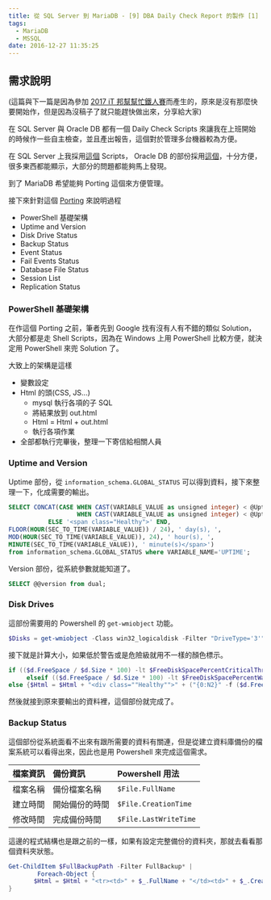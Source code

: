 ```yaml
---
title: 從 SQL Server 到 MariaDB - [9] DBA Daily Check Report 的製作 [1]
tags:
  - MariaDB
  - MSSQL
date: 2016-12-27 11:35:25
---
```


## 需求說明

(這篇與下一篇是因為參加 [2017 iT 邦幫幫忙鐵人賽](http://ithelp.ithome.com.tw/users/20103536/ironman)而產生的，原來是沒有那麼快要開始作，但是因為沒稿子了就只能趕快做出來，分享給大家)

在 SQL Server 與 Oracle DB 都有一個 Daily Check Scripts 來讓我在上班開始的時候作一些自主檢查，並且產出報告，這個對於管理多台機器較為方便。

在 SQL Server 上我採用[這個](http://www.wisesoft.co.uk/articles/dba_daily_checks_email_report.aspx) Scripts， Oracle DB 的部份採用[這個](https://github.com/sujunmin/OracleDBDailyCheckScripts)，十分方便，很多東西都能顯示，大部分的問題都能夠馬上發現。

到了 MariaDB 希望能夠 Porting 這個來方便管理。

接下來針對這個 [Porting](https://github.com/sujunmin/MariaDBDailyCheckScripts) 來說明過程
- PowerShell 基礎架構
- Uptime and Version
- Disk Drive Status
- Backup Status
- Event Status
- Fail Events Status
- Database File Status
- Session List
- Replication Status

### PowerShell 基礎架構
在作這個 Porting 之前，筆者先到 Google 找有沒有人有不錯的類似 Solution，大部分都是走 Shell Scripts，因為在 Windows 上用 PowerShell 比較方便，就決定用 PowerShell 來兜 Solution 了。

大致上的架構是這樣

- 變數設定
- Html 的頭(CSS, JS...)
    - mysql 執行各項的子 SQL
    - 將結果放到 out.html
    - Html = Html + out.html
    - 執行各項作業
- 全部都執行完畢後，整理一下寄信給相關人員

### Uptime and Version
Uptime 部份，從 `information_schema.GLOBAL_STATUS` 可以得到資料，接下來整理一下，化成需要的輸出。

```sql
SELECT CONCAT(CASE WHEN CAST(VARIABLE_VALUE as unsigned integer) < @UptimeCritical * 60 THEN '<span class="Critical">'
                   WHEN CAST(VARIABLE_VALUE as unsigned integer) < @UptimeWarning * 60 THEN '<span class="Warning">'
           ELSE '<span class="Healthy">' END,
FLOOR(HOUR(SEC_TO_TIME(VARIABLE_VALUE)) / 24), ' day(s), ',
MOD(HOUR(SEC_TO_TIME(VARIABLE_VALUE)), 24), ' hour(s), ',
MINUTE(SEC_TO_TIME(VARIABLE_VALUE)), ' minute(s)</span>')
from information_schema.GLOBAL_STATUS where VARIABLE_NAME='UPTIME';
```

Version 部份，從系統參數就能知道了。

```sql
SELECT @@version from dual;
```

### Disk Drives
這部份需要用的 Powershell 的 `get-wmiobject` 功能。

```powershell
$Disks = get-wmiobject -Class win32_logicaldisk -Filter "DriveType='3'"
```

接下就是計算大小，如果低於警告或是危險級就用不一樣的顏色標示。

```powershell
if (($d.FreeSpace / $d.Size * 100) -lt $FreeDiskSpacePercentCriticalThreshold) {$Html = $Html + "<div class=""Critical"">" + ("{0:N2}" -f ($d.FreeSpace / $d.Size * 100))+ "</div></td></tr>"}
     elseif (($d.FreeSpace / $d.Size * 100) -lt $FreeDiskSpacePercentWarningThreshold) {$Html = $Html + "<div class=""Warning"">" + ("{0:N2}" -f ($d.FreeSpace / $d.Size * 100))+ "</div></td></tr>"}
else {$Html = $Html + "<div class=""Healthy"">" + ("{0:N2}" -f ($d.FreeSpace / $d.Size * 100))+ "</div></td></tr>"} 
```

然後就接到原來要輸出的資料裡，這個部份就完成了。

### Backup Status

這個部份從系統面看不出來有跟所需要的資料有關連，但是從建立資料庫備份的檔案系統可以看得出來，因此也是用 Powershell 來完成這個需求。

|檔案資訊|備份資訊|Powershell 用法|
|:-----|:------|:-------------|
|檔案名稱|備份檔案名稱|`$File.FullName`|
|建立時間|開始備份的時間|`$File.CreationTime`|
|修改時間|完成備份時間|`$File.LastWriteTime`|


這邊的程式結構也是跟之前的一樣，如果有設定完整備份的資料夾，那就去看看那個資料夾狀態。

```powershell
Get-ChildItem $FullBackupPath -Filter FullBackup* |
        Foreach-Object {
	   $Html = $Html + "<tr><td>" + $_.FullName + "</td><td>" + $_.CreationTime + "</td><td>" + $_.LastWriteTime + "</td><td>" + ("{0:N2}" -f ($_.Length / 1048576)) + " MB</td></tr>" 
}
```

